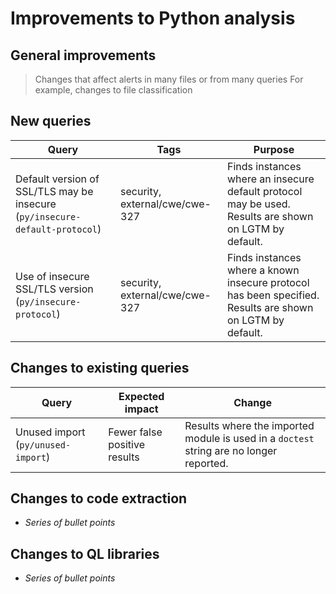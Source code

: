 # Improvements to Python analysis


 ## General improvements

 > Changes that affect alerts in many files or from many queries
> For example, changes to file classification
 ## New queries

 | **Query**                   | **Tags**  | **Purpose**                                                        |
|-----------------------------|-----------|--------------------------------------------------------------------|
| Default version of SSL/TLS may be insecure (`py/insecure-default-protocol`) | security, external/cwe/cwe-327 | Finds instances where an insecure default protocol may be used. Results are shown on LGTM by default. |
| Use of insecure SSL/TLS version (`py/insecure-protocol`) | security, external/cwe/cwe-327 | Finds instances where a known insecure protocol has been specified. Results are shown on LGTM by default. |

 ## Changes to existing queries

 | **Query**                  | **Expected impact**    | **Change**                                                       |
|----------------------------|------------------------|------------------------------------------------------------------|
| Unused import (`py/unused-import`) | Fewer false positive results | Results where the imported module is used in a `doctest` string are no longer reported. |

 ## Changes to code extraction

 * *Series of bullet points*

 ## Changes to QL libraries

 * *Series of bullet points*
